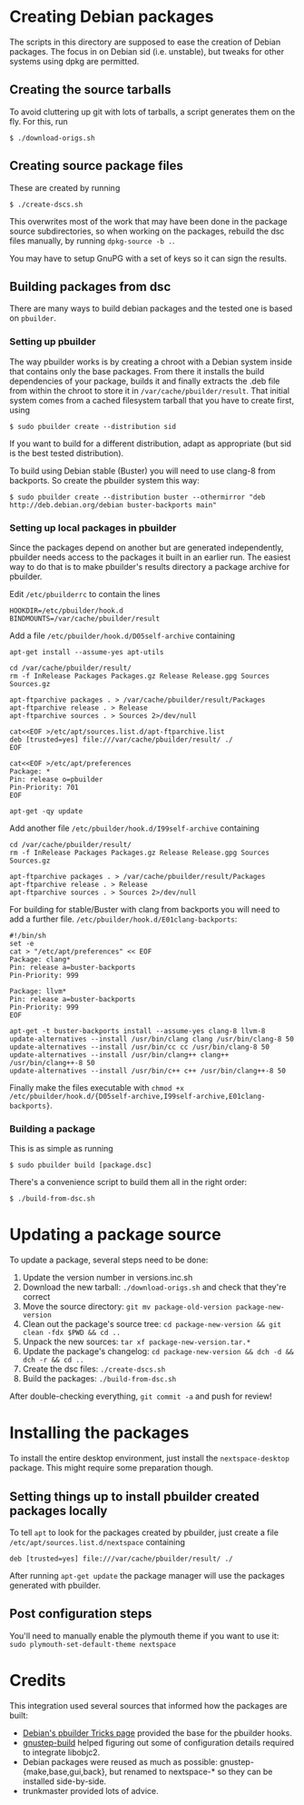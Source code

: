 # Creating Debian packages

The scripts in this directory are supposed to ease the creation of Debian
packages. The focus in on Debian sid (i.e. unstable), but tweaks for
other systems using dpkg are permitted.

## Creating the source tarballs

To avoid cluttering up git with lots of tarballs, a script generates
them on the fly. For this, run

    $ ./download-origs.sh

## Creating source package files

These are created by running

    $ ./create-dscs.sh

This overwrites most of the work that may have been done in the package
source subdirectories, so when working on the packages, rebuild the dsc
files manually, by running `dpkg-source -b .`.

You may have to setup GnuPG with a set of keys so it can sign the results.

## Building packages from dsc

There are many ways to build debian packages and the tested one is based on `pbuilder`.

### Setting up pbuilder

The way pbuilder works is by creating a chroot with a Debian system inside
that contains only the base packages. From there it installs the build
dependencies of your package, builds it and finally extracts the .deb file
from within the chroot to store it in `/var/cache/pbuilder/result`. That
initial system comes from a cached filesystem tarball that you have to
create first, using

    $ sudo pbuilder create --distribution sid

If you want to build for a different distribution, adapt as appropriate
(but sid is the best tested distribution).

To build using Debian stable (Buster) you will need to use clang-8 from backports. So create the pbuilder system this way:

    $ sudo pbuilder create --distribution buster --othermirror "deb http://deb.debian.org/debian buster-backports main"

### Setting up local packages in pbuilder

Since the packages depend on another but are generated independently,
pbuilder needs access to the packages it built in an earlier run. The
easiest way to do that is to make pbuilder's results directory a
package archive for pbuilder.

Edit `/etc/pbuilderrc` to contain the lines

    HOOKDIR=/etc/pbuilder/hook.d
    BINDMOUNTS=/var/cache/pbuilder/result

Add a file `/etc/pbuilder/hook.d/D05self-archive` containing

    apt-get install --assume-yes apt-utils
    
    cd /var/cache/pbuilder/result/
    rm -f InRelease Packages Packages.gz Release Release.gpg Sources Sources.gz
    
    apt-ftparchive packages . > /var/cache/pbuilder/result/Packages
    apt-ftparchive release . > Release
    apt-ftparchive sources . > Sources 2>/dev/null
    
    cat<<EOF >/etc/apt/sources.list.d/apt-ftparchive.list
    deb [trusted=yes] file:///var/cache/pbuilder/result/ ./
    EOF
    
    cat<<EOF >/etc/apt/preferences
    Package: *
    Pin: release o=pbuilder
    Pin-Priority: 701
    EOF
    
    apt-get -qy update

Add another file `/etc/pbuilder/hook.d/I99self-archive` containing

    cd /var/cache/pbuilder/result/
    rm -f InRelease Packages Packages.gz Release Release.gpg Sources Sources.gz
    
    apt-ftparchive packages . > /var/cache/pbuilder/result/Packages
    apt-ftparchive release . > Release
    apt-ftparchive sources . > Sources 2>/dev/null
    
For building for stable/Buster with clang from backports you will need to add a further file. `/etc/pbuilder/hook.d/E01clang-backports`:

```
#!/bin/sh
set -e
cat > "/etc/apt/preferences" << EOF
Package: clang*
Pin: release a=buster-backports
Pin-Priority: 999

Package: llvm*   
Pin: release a=buster-backports
Pin-Priority: 999
EOF

apt-get -t buster-backports install --assume-yes clang-8 llvm-8
update-alternatives --install /usr/bin/clang clang /usr/bin/clang-8 50
update-alternatives --install /usr/bin/cc cc /usr/bin/clang-8 50
update-alternatives --install /usr/bin/clang++ clang++ /usr/bin/clang++-8 50
update-alternatives --install /usr/bin/c++ c++ /usr/bin/clang++-8 50
```

Finally make the files executable with
`chmod +x /etc/pbuilder/hook.d/{D05self-archive,I99self-archive,E01clang-backports}`.


### Building a package

This is as simple as running

    $ sudo pbuilder build [package.dsc]

There's a convenience script to build them all in the right order:

    $ ./build-from-dsc.sh

# Updating a package source

To update a package, several steps need to be done:

1. Update the version number in versions.inc.sh
2. Download the new tarball: `./download-origs.sh` and check that they're correct
3. Move the source directory: `git mv package-old-version package-new-version`
4. Clean out the package's source tree: `cd package-new-version && git clean -fdx $PWD && cd ..`
5. Unpack the new sources: `tar xf package-new-version.tar.*`
6. Update the package's changelog: `cd package-new-version && dch -d && dch -r && cd ..`
7. Create the dsc files: `./create-dscs.sh`
8. Build the packages: `./build-from-dsc.sh`

After double-checking everything, `git commit -a` and push for review!

# Installing the packages

To install the entire desktop environment, just install the `nextspace-desktop` package. This might require some preparation though.

## Setting things up to install pbuilder created packages locally

To tell `apt` to look for the packages created by pbuilder, just create a file `/etc/apt/sources.list.d/nextspace` containing

    deb [trusted=yes] file:///var/cache/pbuilder/result/ ./

After running `apt-get update` the package manager will use the packages generated with pbuilder.

## Post configuration steps

You'll need to manually enable the plymouth theme if you want to use it: `sudo plymouth-set-default-theme nextspace`

# Credits

This integration used several sources that informed how the packages are built:

* [Debian's pbuilder Tricks page](https://wiki.debian.org/PbuilderTricks) provided the base for the pbuilder hooks.
* [gnustep-build](https://github.com/plaurent/gnustep-build) helped figuring out some of configuration details required to integrate libobjc2.
* Debian packages were reused as much as possible: gnustep-{make,base,gui,back}, but renamed to nextspace-\* so they can be installed side-by-side.
* trunkmaster provided lots of advice.
